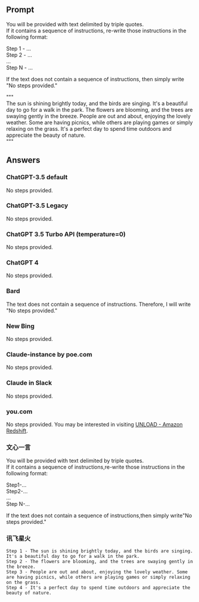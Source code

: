 ## Prompt
You will be provided with text delimited by triple quotes. <br/>
If it contains a sequence of instructions, re-write those instructions in the following format:

Step 1 - ...<br/>
Step 2 - …<br/>
…<br/>
Step N - …

If the text does not contain a sequence of instructions, then simply write "No steps provided."

"""<br/>
The sun is shining brightly today, and the birds are singing. It's a beautiful day to go for a walk in the park. The flowers are blooming, and the trees are swaying gently in the breeze. People are out and about, enjoying the lovely weather. Some are having picnics, while others are playing games or simply relaxing on the grass. It's a perfect day to spend time outdoors and appreciate the beauty of nature.<br/>
"""

## Answers

### ChatGPT-3.5 default
No steps provided.

### ChatGPT-3.5 Legacy
No steps provided.

### ChatGPT 3.5 Turbo API (temperature=0)
No steps provided.

### ChatGPT 4
No steps provided.

### Bard
The text does not contain a sequence of instructions. Therefore, I will write "No steps provided."

### New Bing
No steps provided.

### Claude-instance by poe.com
No steps provided.

### Claude in Slack
No steps provided.

### you.com
No steps provided.
You may be interested in visiting [UNLOAD - Amazon Redshift](https://r.v2i8b.com/api/v1/bid/redirect?campaign_id=01GWHNP35ZW7N25QKXMEA9EHVQ&url=https%3A%2F%2Fdocs.aws.amazon.com%2Fredshift%2Flatest%2Fdg%2Fr_UNLOAD.html&source=youchat&cid=fc22130a-e5ca-4c2d-b084-6f302b46fe7d&fb=https%3A%2F%2Fdocs.aws.amazon.com%2Fredshift%2Flatest%2Fdg%2Fr_UNLOAD.html).

### 文心一言
You will be provided with text delimited by triple quotes.  
If it contains a sequence of instructions,re-write those instructions in the following format:

Step1-...  <br/>
Step2-…  <br/>
…  <br/>
Step N-…

If the text does not contain a sequence of instructions,then simply write"No steps provided."

### 讯飞星火
```
Step 1 - The sun is shining brightly today, and the birds are singing. It's a beautiful day to go for a walk in the park.
Step 2 - The flowers are blooming, and the trees are swaying gently in the breeze.
Step 3 - People are out and about, enjoying the lovely weather. Some are having picnics, while others are playing games or simply relaxing on the grass.
Step 4 - It's a perfect day to spend time outdoors and appreciate the beauty of nature.
```
